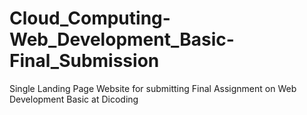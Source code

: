 # Cloud_Computing-Web_Development_Basic-Final_Submission
Single Landing Page Website for submitting Final Assignment on Web Development Basic at Dicoding
